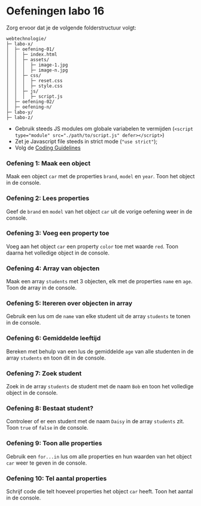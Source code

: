 # Oefeningen labo 16

Zorg ervoor dat je de volgende folderstructuur volgt:

```plaintext
webtechnologie/
├─ labo-x/
│  ├─ oefening-01/
│  │  ├─ index.html
│  │  ├─ assets/
│  │  │  ├─ image-1.jpg 
│  │  │  ├─ image-n.jpg 
│  │  ├─ css/
│  │  │  ├─ reset.css
│  │  │  ├─ style.css
│  │  ├─ js/
│  │  │  ├─ script.js
│  ├─ oefening-02/
│  ├─ oefening-n/
├─ labo-y/
├─ labo-z/      
```

- Gebruik steeds JS modules om globale variabelen te vermijden (`<script type="module" src="./path/to/script.js" defer></script>`)
- Zet je Javascript file steeds in strict mode (`"use strict"`);
- Volg de [Coding Guidelines](https://apwt.gitbook.io/webtechnologie/coding-guidelines)

### Oefening 1: Maak een object

Maak een object `car` met de properties `brand`, `model` en `year`. Toon het object in de console.

### Oefening 2: Lees properties

Geef de `brand` en `model` van het object `car` uit de vorige oefening weer in de console.

### Oefening 3: Voeg een property toe

Voeg aan het object `car` een property `color` toe met waarde `red`. Toon daarna het volledige object in de console.

### Oefening 4: Array van objecten

Maak een array `students` met 3 objecten, elk met de properties `name` en `age`. Toon de array in de console.

### Oefening 5: Itereren over objecten in array

Gebruik een lus om de `name` van elke student uit de array `students` te tonen in de console.

### Oefening 6: Gemiddelde leeftijd

Bereken met behulp van een lus de gemiddelde `age` van alle studenten in de array `students` en toon dit in de console.

### Oefening 7: Zoek student

Zoek in de array `students` de student met de naam `Bob` en toon het volledige object in de console.

### Oefening 8: Bestaat student?

Controleer of er een student met de naam `Daisy` in de array `students` zit. Toon `true` of `false` in de console.

### Oefening 9: Toon alle properties

Gebruik een `for...in` lus om alle properties en hun waarden van het object `car` weer te geven in de console.

### Oefening 10: Tel aantal properties

Schrijf code die telt hoeveel properties het object `car` heeft. Toon het aantal in de console.
